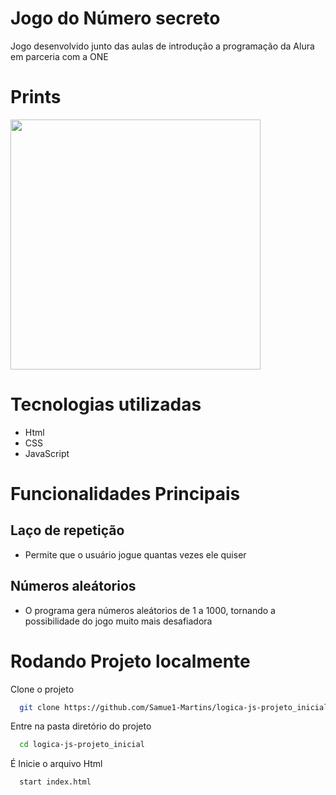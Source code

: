 # Jogo do Número secreto 

Jogo desenvolvido junto das aulas de introdução a programação da Alura em parceria com a ONE

# Prints 
<img src ="https://github.com/user-attachments/assets/f25e5cbe-e733-4ae5-bf9e-40cbfab96fb6" height=400px>

# Tecnologias utilizadas

- Html
- CSS
- JavaScript

# Funcionalidades Principais
 
 ## Laço de repetição
 - Permite que o usuário jogue quantas vezes ele quiser
 
 ## Números aleátorios
 - O programa gera números aleátorios de 1 a 1000, tornando a possibilidade do jogo muito mais desafiadora

# Rodando Projeto localmente

Clone o projeto

```bash
  git clone https://github.com/Samue1-Martins/logica-js-projeto_inicial.git
```

Entre na pasta diretório do projeto

```bash
  cd logica-js-projeto_inicial
```

É Inicie o arquivo Html

```bash
  start index.html
```
##
